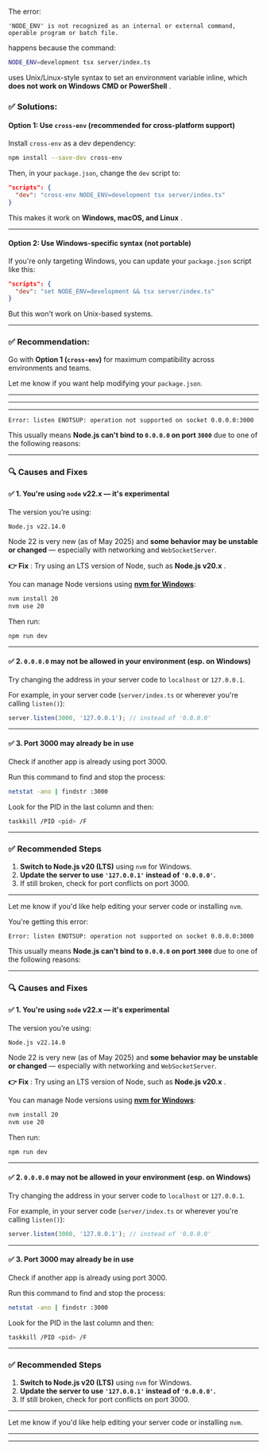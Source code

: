 The error:

```
'NODE_ENV' is not recognized as an internal or external command,
operable program or batch file.
```

happens because the command:

```bash
NODE_ENV=development tsx server/index.ts
```

uses Unix/Linux-style syntax to set an environment variable inline, which  **does not work on Windows CMD or PowerShell** .

### ✅ Solutions:

#### **Option 1: Use `cross-env` (recommended for cross-platform support)**

Install `cross-env` as a dev dependency:

```bash
npm install --save-dev cross-env
```

Then, in your `package.json`, change the `dev` script to:

```json
"scripts": {
  "dev": "cross-env NODE_ENV=development tsx server/index.ts"
}
```

This makes it work on  **Windows, macOS, and Linux** .

---

#### **Option 2: Use Windows-specific syntax (not portable)**

If you're only targeting Windows, you can update your `package.json` script like this:

```json
"scripts": {
  "dev": "set NODE_ENV=development && tsx server/index.ts"
}
```

But this won't work on Unix-based systems.

---

### ✅ Recommendation:

Go with **Option 1 (`cross-env`)** for maximum compatibility across environments and teams.

Let me know if you want help modifying your `package.json`.


---

---

---


```
Error: listen ENOTSUP: operation not supported on socket 0.0.0.0:3000
```

This usually means **Node.js can't bind to `0.0.0.0` on port `3000`** due to one of the following reasons:

---

### 🔍 **Causes and Fixes**

#### ✅ 1. **You're using `node` v22.x** — it's experimental

The version you’re using:

```
Node.js v22.14.0
```

Node 22 is very new (as of May 2025) and **some behavior may be unstable or changed** — especially with networking and `WebSocketServer`.

 **👉 Fix** : Try using an LTS version of Node, such as  **Node.js v20.x** .

You can manage Node versions using [**nvm for Windows**](https://github.com/coreybutler/nvm-windows):

```bash
nvm install 20
nvm use 20
```

Then run:

```bash
npm run dev
```

---

#### ✅ 2. **`0.0.0.0` may not be allowed in your environment (esp. on Windows)**

Try changing the address in your server code to `localhost` or `127.0.0.1`.

For example, in your server code (`server/index.ts` or wherever you're calling `listen()`):

```ts
server.listen(3000, '127.0.0.1'); // instead of '0.0.0.0'
```

---

#### ✅ 3. **Port 3000 may already be in use**

Check if another app is already using port 3000.

Run this command to find and stop the process:

```bash
netstat -ano | findstr :3000
```

Look for the PID in the last column and then:

```bash
taskkill /PID <pid> /F
```

---

### ✅ Recommended Steps

1. **Switch to Node.js v20 (LTS)** using `nvm` for Windows.
2. **Update the server to use `'127.0.0.1'` instead of `'0.0.0.0'`.**
3. If still broken, check for port conflicts on port 3000.

---

Let me know if you'd like help editing your server code or installing `nvm`.

You're getting this error:

```
Error: listen ENOTSUP: operation not supported on socket 0.0.0.0:3000
```

This usually means **Node.js can't bind to `0.0.0.0` on port `3000`** due to one of the following reasons:

---

### 🔍 **Causes and Fixes**

#### ✅ 1. **You're using `node` v22.x** — it's experimental

The version you’re using:

```
Node.js v22.14.0
```

Node 22 is very new (as of May 2025) and **some behavior may be unstable or changed** — especially with networking and `WebSocketServer`.

 **👉 Fix** : Try using an LTS version of Node, such as  **Node.js v20.x** .

You can manage Node versions using [**nvm for Windows**](https://github.com/coreybutler/nvm-windows):

```bash
nvm install 20
nvm use 20
```

Then run:

```bash
npm run dev
```

---

#### ✅ 2. **`0.0.0.0` may not be allowed in your environment (esp. on Windows)**

Try changing the address in your server code to `localhost` or `127.0.0.1`.

For example, in your server code (`server/index.ts` or wherever you're calling `listen()`):

```ts
server.listen(3000, '127.0.0.1'); // instead of '0.0.0.0'
```

---

#### ✅ 3. **Port 3000 may already be in use**

Check if another app is already using port 3000.

Run this command to find and stop the process:

```bash
netstat -ano | findstr :3000
```

Look for the PID in the last column and then:

```bash
taskkill /PID <pid> /F
```

---

### ✅ Recommended Steps

1. **Switch to Node.js v20 (LTS)** using `nvm` for Windows.
2. **Update the server to use `'127.0.0.1'` instead of `'0.0.0.0'`.**
3. If still broken, check for port conflicts on port 3000.

---

Let me know if you'd like help editing your server code or installing `nvm`.

---

---
